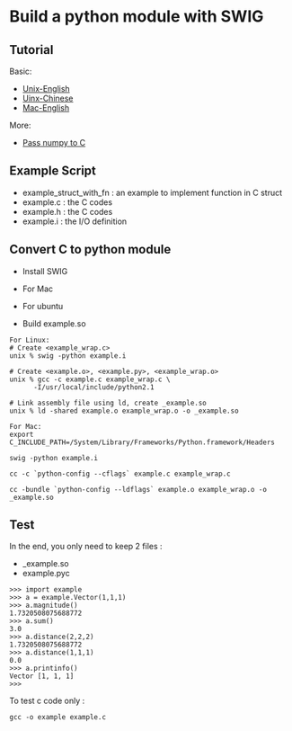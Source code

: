 # Build a python module with SWIG

## Tutorial
Basic:

* [Unix-English](http://www.swig.org/tutorial.html)
* [Uinx-Chinese](http://www.swig.org/translations/chinese/tutorial.html)
* [Mac-English](http://www.dabeaz.com/cgi-bin/wiki.pl?SwigFaqMaxOSXSharedLibraries)

More:

* [Pass numpy to C](http://stackoverflow.com/questions/5862915/passing-numpy-arrays-to-a-c-function-for-input-and-output)


## Example Script
* example_struct_with_fn : an example to implement function in C struct
* example.c : the C codes
* example.h : the C codes
* example.i : the I/O definition

## Convert C to python module

* Install SWIG
 * For Mac
 * For ubuntu


* Build example.so


```
For Linux:
# Create <example_wrap.c>
unix % swig -python example.i               

# Create <example.o>, <example.py>, <example_wrap.o>
unix % gcc -c example.c example_wrap.c \
      -I/usr/local/include/python2.1 

# Link assembly file using ld, create _example.so
unix % ld -shared example.o example_wrap.o -o _example.so
```


```
For Mac:
export C_INCLUDE_PATH=/System/Library/Frameworks/Python.framework/Headers  

swig -python example.i

cc -c `python-config --cflags` example.c example_wrap.c

cc -bundle `python-config --ldflags` example.o example_wrap.o -o _example.so
```


## Test

In the end, you only need to keep 2 files :

- _example.so
- example.pyc

```
>>> import example
>>> a = example.Vector(1,1,1)
>>> a.magnitude()
1.7320508075688772
>>> a.sum()
3.0
>>> a.distance(2,2,2)
1.7320508075688772
>>> a.distance(1,1,1)
0.0
>>> a.printinfo()
Vector [1, 1, 1]
>>>
```

To test c code only :

```
gcc -o example example.c
```
